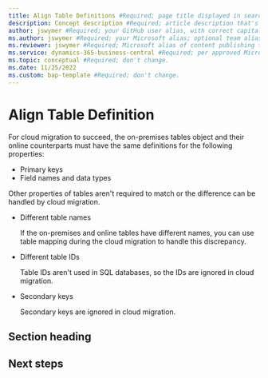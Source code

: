```yaml
---
title: Align Table Definitions #Required; page title displayed in search results. Don't enclose in quotation marks.
description: Concept description #Required; article description that's displayed in search results. Don't enclose in quotation marks. Do end with a period.
author: jswymer #Required; your GitHub user alias, with correct capitalization.
ms.author: jswymer #Required; your Microsoft alias; optional team alias.
ms.reviewer: jswymer #Required; Microsoft alias of content publishing team member.
ms.service: dynamics-365-business-central #Required; per approved Microsoft taxonomy (https://taxonomy.docs.microsoft.com/TaxonomyServiceAdminPage/#/taxonomy/detail/2022-04-07T09:00:02.5587920Z!a892accc-6925-4c06-8723-fb5e30ba7ca3/product).
ms.topic: conceptual #Required; don't change.
ms.date: 11/25/2022
ms.custom: bap-template #Required; don't change.
---
```


# Align Table Definition

For cloud migration to succeed, the on-premises tables object and their online counterparts must have the same definitions for the following properties: 

- Primary keys
- Field names and data types

Other properties of tables aren't required to match or the difference can be handled by cloud migration.

- Different table names

  If the on-premises and online tables have different names, you can use table mapping during the cloud migration to handle this discrepancy. 
- Different table IDs
  
  Table IDs aren't used in SQL databases, so the IDs are ignored in cloud migration.

- Secondary keys

  Secondary keys are ignored in cloud migration.

## Section heading

<!--add your content here-->

<!--Next steps - Required. Provide at least one next step and no more than three. Include some context so the customer can determine why they would click the link.-->
## Next steps

<!--Remove all the comments in this template before you sign-off or merge to the main branch.-->
